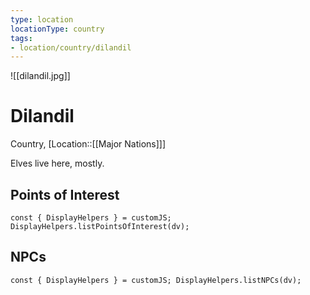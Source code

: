 ```yaml
---
type: location
locationType: country
tags: 
- location/country/dilandil
---
```

![[dilandil.jpg]]

# Dilandil
Country, [Location::[[Major Nations]]]

Elves live here, mostly. 

## Points of Interest
```dataviewjs
const { DisplayHelpers } = customJS; DisplayHelpers.listPointsOfInterest(dv);
```

## NPCs

```dataviewjs
const { DisplayHelpers } = customJS; DisplayHelpers.listNPCs(dv);
```

